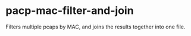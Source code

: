 # pacp-mac-filter-and-join
Filters multiple pcaps by MAC, and joins the results together into one file.
